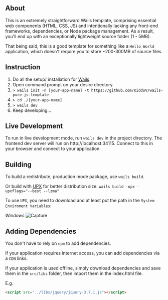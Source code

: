 ## About

This is an extremely straightforward Wails template, comprising essential web components (HTML, CSS, JS) and intentionally lacking any front-end frameworks, dependencies, or Node package management. 
As a result, you'll end up with an exceptionally lightweight source folder (1 - 5MB).

That being said, this is a good template for something like a ``Hello World`` application, which doesn't require you to store ~200-300MB of source files.

## Instruction

1. Do all the setup/ installation for [Wails](https://wails.io/docs/gettingstarted/installation).
2. Open command prompt on your desire directory.
3. ``> wails init -n [your-app-name] -t https://github.com/KiddoV/wails-pure-js-template``
4. ``> cd ./[your-app-name]``
5. ``> wails dev``
6. Keep developing...

## Live Development

To run in live development mode, run `wails dev` in the project directory. The frontend dev server will run on http://localhost:34115. Connect to this in your browser and connect to your application.

## Building

To build a redistribute, production mode package, use `wails build`.

Or build with [UPX](https://upx.github.io/) for better distribution size: ``wails build -upx -upxflags="--best --lzma"``

To use ``UPX``, you need to download and at least put the path in the ``System Enviroment Variables``:

*Windows*
![Capture](https://user-images.githubusercontent.com/28552977/191490618-b84d307e-f783-4c68-bd90-3f484de25478.PNG)

## Adding Dependencies

You don't have to rely on ``npm`` to add dependencies.

If your application requires internet access, you can add dependencies via a ``CDN`` links.

If your application is used offline, simply download dependencies and save them in the ``src/libs`` folder, then import them in the index.html file.

E.g.
```html
<script src="../libs/jquery/jquery-3.7.1.js"></script>
```